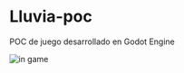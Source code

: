 # Lluvia-poc
POC de juego desarrollado en Godot Engine

![in game](https://i.ibb.co/VSvD1cR/in-game.png)
